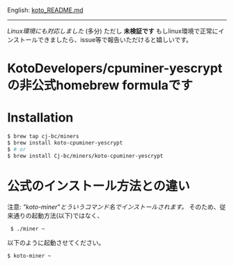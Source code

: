 English: [koto_README.md](koto_README.md)

---

*Linux環境にも対応しました* (多分)
ただし **未検証です**
もしlinux環境で正常にインストールできましたら、issue等で報告いただけると嬉しいです。


# KotoDevelopers/cpuminer-yescryptの非公式homebrew formulaです

# Installation

```bash
$ brew tap cj-bc/miners
$ brew install koto-cpuminer-yescrypt
$ # or
$ brew install Cj-bc/miners/koto-cpuminer-yescrypt
```

# 公式のインストール方法との違い

注意: *"koto-miner"とういうコマンド名でインストールされます。*
そのため、従来通りの起動方法(以下)ではなく、

```bash
 $ ./miner ~
```

以下のように起動させてください。

```bash
$ koto-miner ~
```
